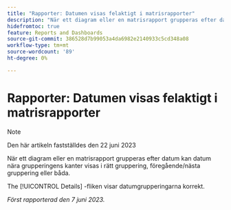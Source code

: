 ```yaml
---
title: "Rapporter: Datumen visas felaktigt i matrisrapporter"
description: "När ett diagram eller en matrisrapport grupperas efter datum kan datum nära grupperingens kanter visas i rätt gruppering, föregående/nästa gruppering eller både och."
hidefromtoc: true
feature: Reports and Dashboards
source-git-commit: 386528d7b99053a4da6982e2140933c5cd348a08
workflow-type: tm+mt
source-wordcount: '89'
ht-degree: 0%

---
```



# Rapporter: Datumen visas felaktigt i matrisrapporter

>[!NOTE]
>
> Den här artikeln fastställdes den 22 juni 2023

När ett diagram eller en matrisrapport grupperas efter datum kan datum nära grupperingens kanter visas i rätt gruppering, föregående/nästa gruppering eller båda.

The [!UICONTROL Details] -fliken visar datumgrupperingarna korrekt.

_Först rapporterad den 7 juni 2023._


